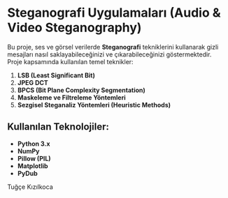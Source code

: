 # Steganografi Uygulamaları (Audio & Video Steganography)

Bu proje, ses ve görsel verilerde **Steganografi** tekniklerini kullanarak gizli mesajları nasıl saklayabileceğinizi ve çıkarabileceğinizi göstermektedir. Proje kapsamında kullanılan temel teknikler:

1. **LSB (Least Significant Bit)**
2. **JPEG DCT**
3. **BPCS (Bit Plane Complexity Segmentation)**
4. **Maskeleme ve Filtreleme Yöntemleri**
5. **Sezgisel Steganaliz Yöntemleri (Heuristic Methods)**

## Kullanılan Teknolojiler:
- **Python 3.x**
- **NumPy**
- **Pillow (PIL)**
- **Matplotlib**
- **PyDub**

Tuğçe Kızılkoca
